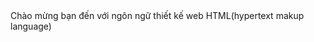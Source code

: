 <!DOCTYPE html>
<html>
<head>
	<title> welcome to HTML ^.^ </title>
</head>
<body>
Chào mừng bạn đến với ngôn ngữ thiết kế web HTML(hypertext makup language)
</body>
</html>


